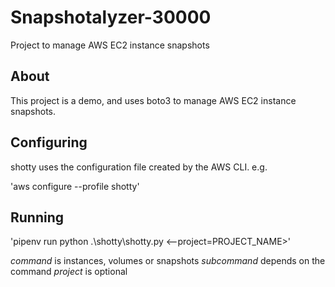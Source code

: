 # Snapshotalyzer-30000
Project to manage AWS EC2 instance snapshots

## About

This project is a demo, and uses boto3 to manage AWS EC2 instance snapshots.

## Configuring

shotty uses the configuration file created by the AWS CLI. e.g.

'aws configure --profile shotty'

## Running

'pipenv run python .\shotty\shotty.py <command> <subcommand> <--project=PROJECT_NAME>'

*command* is instances, volumes or snapshots
*subcommand* depends on the command
*project* is optional